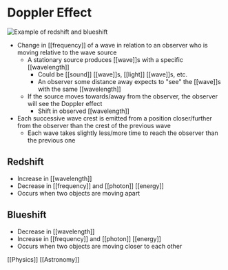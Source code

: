 # Doppler Effect

![Example of redshift and blueshift](/assets/second-brain/2021-02-05-09-12-54.png)

- Change in [[frequency]] of a wave in relation to an observer who is moving relative to the wave source
  - A stationary source produces [[wave]]s with a specific [[wavelength]]
    - Could be [[sound]] [[wave]]s, [[light]] [[wave]]s, etc.
    - An observer some distance away expects to "see" the [[wave]]s with the same [[wavelength]]
  - If the source moves towards/away from the observer, the observer will see the Doppler effect
    - Shift in observed [[wavelength]]
- Each successive wave crest is emitted from a position closer/further from the observer than the crest of the previous wave
  - Each wave takes slightly less/more time to reach the observer than the previous one

## Redshift

- Increase in [[wavelength]]
- Decrease in [[frequency]] and [[photon]] [[energy]]
- Occurs when two objects are moving apart

## Blueshift

- Decrease in [[wavelength]]
- Increase in [[frequency]] and [[photon]] [[energy]]
- Occurs when two objects are moving closer to each other

[[Physics]] [[Astronomy]]

